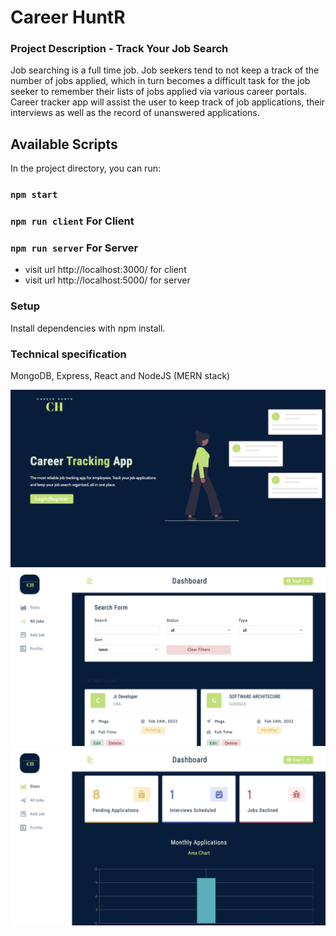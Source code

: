 # Career HuntR

### Project Description -  Track Your Job Search

Job searching is a full time job. Job seekers tend to not keep a track of the number 
of jobs applied, which in turn becomes a difficult task for the job seeker to remember 
their lists of jobs applied via various career portals. Career tracker app will assist 
the user to keep track of job applications, their interviews as well as the record of 
unanswered applications.



## Available Scripts

In the project directory, you can run:

### `npm start` 
### `npm run client` For Client
### `npm run server` For Server

- visit url http://localhost:3000/ for client 
- visit url http://localhost:5000/ for server 

### Setup
Install dependencies with npm install.

### Technical specification
MongoDB, Express, React and NodeJS (MERN stack)

![Landing](https://github.com/shashi61/Career_huntR/blob/master/docs/Landing_Career_HuntR.png)
![All-Jobs](https://github.com/shashi61/Career_huntR/blob/master/docs/All-jobs.png)
![Dashboard](https://github.com/shashi61/Career_huntR/blob/master/docs/Dashboard_Career_HuntR.png)